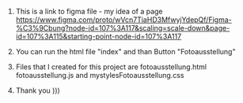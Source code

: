 1. This is a link to figma file - my idea of a page 
https://www.figma.com/proto/wVcn7TiaHD3MfwyjYdepQf/Figma-%C3%9Cbung?node-id=107%3A117&scaling=scale-down&page-id=107%3A115&starting-point-node-id=107%3A117

2. You can run the html file "index" and than Button "Fotoausstellung"

3. Files that I created for this project are fotoausstellung.html  fotoausstellung.js and mystylesFotoausstellung.css

4. Thank you  )))